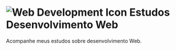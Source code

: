 #  ![Web Development Icon](https://img.icons8.com/color/48/000000/web.png)  Estudos Desenvolvimento Web
Acompanhe meus estudos sobre desenvolvimento Web.

